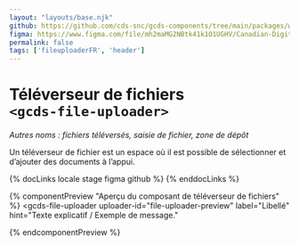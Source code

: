 ```yaml
---
layout: "layouts/base.njk"
github: https://github.com/cds-snc/gcds-components/tree/main/packages/web/src/components/gcds-file-uploader
figma: https://www.figma.com/file/mh2maMG2NBtk41k1O1UGHV/Canadian-Digital-Service%E2%80%A8---GC-Design-System?node-id=963%3A2472&t=ciEmm7GYyGAY73zZ-0
permalink: false
tags: ['fileuploaderFR', 'header']
---
```


# Téléverseur de fichiers <br>`<gcds-file-uploader>`

_Autres noms : fichiers téléversés, saisie de fichier, zone de dépôt_

Un téléverseur de fichier est un espace où il est possible de sélectionner et d’ajouter des documents à l’appui.

{% docLinks locale stage figma github %}
{% enddocLinks %}

{% componentPreview "Aperçu du composant de téléverseur de fichiers" %}
<gcds-file-uploader
  uploader-id="file-uploader-preview"
  label="Libellé"
  hint="Texte explicatif / Exemple de message."
></gcds-file-uploader>
{% endcomponentPreview %}
